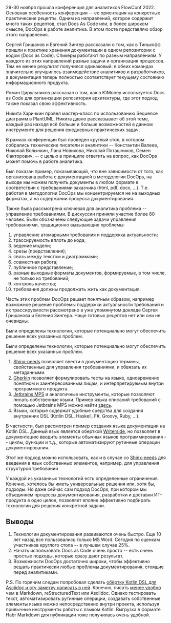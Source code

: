 

29-30 ноября прошла конференция для аналитиков FlowConf 2022. Основная особенность конференции -- ее ориентация на конкретные практические рецепты. Одним из направлений, которое содержит много таких рецептов, стал Docs As Code или, в более широком смысле, DocOps в работе аналитика. В этом посте представляю обзор этого направления.

Сергей Гришанов и Евгений Зингер рассказали о том, как в Тинькофф пришли к практике хранения документации в одном репозитории с кодом (Docs as Code). Спикеры работают по разным направлениям. У каждого из этих направлений разные задачи и организация процессов. Тем не менее результат получился одинаковый: в обеих командах значительно улучшилось взаимодействие аналитиков и разработчиков, а документация теперь полностью соответствует текущему состоянию информационного продукта.

Роман Цирульников рассказал о том, как в ЮMoney используется Docs as Code для организации репозитория архитектуры, где этот подход также показал свою эффективность.

Никита Харичкин провел мастер-класс по использованию Sequence диаграмм в PlantUML. Никита давно рассказывает об этой теме, каждый раз находя всё больше и больше возможностей в данном инструменте для решения ежедневных практических задач.

В рамках конференции был проведен круглый стол, в котором собрались технические писатели и аналитики -- Константин Валеев, Николай Волынкин, Лана Новикова, Николай Поташников, Семен Факторович, -- с целью в принципе ответить на вопрос, как DocOps может помочь в работе аналитика.

Был показан пример, показывающий, что вне зависимости от того, как организована работа с документацией в методологии DocOps, на выходе мы можем получить документы в любом формате в соответствии с требованиями заказчика (html, pdf, docx, ...). Т.е. работая в методологии DocOps мы концентрируемся не на выходных форматах, а на содержании процесса документирования.

Также была рассмотрена ключевая для аналитика проблема -- управление требованиями. В дискуссии приняли участие более 80 человек. Были обозначены следующие задачи управления требованиями, традиционно вызывающие проблемы:
1. управление атомарными требования и поддержка актуальности;
1. трассируемость вплоть до кода;
1. ведение модели;
1. срезы (представления);
1. связь между текстом и диаграммами;
1. совместная работа;
1. публичное представление;
1. разные выходные форматы документов, формируемые, в том числе, не только из требований;
1. контроль качества;
1. требования должны продолжать жить как документация.

Часть этих проблем DocOps решает понятным образом, например возможное решение проблемы поддержки актуальности требований и их трассируемости рассмотрено в уже упомянутом докладе Сергея Гришанова и Евгения Зингера. Чаще готовых рецептов нет или они не очевидны.

Были определены технологии, которые потенциально могут обеспечить решение всех указанных проблем.

Были определены технологии, которые потенциально могут обеспечить решение всех указанных проблем.
1. [Shinx-needs](https://github.com/useblocks/sphinx-needs) позволяет ввести в документацию термины, свойственные для управления требованиями, и обвязать их метаданными.
1. [Gherkin](https://github.com/cucumber) позволяет формулировать тесты на языке, одновременно понятном и заинтересованным лицам, и интерпретируемым внутри программного продукта.
1. [Jetbrains MPS](https://www.jetbrains.com/mps/) и аналогичные инструменты, которые позволяют писать собственные языки. Пример языка описаний требований с помощью Jetbrains MPS можно найти [здесь](http://mbeddr.com/).
1. Языки, которые содержат удобные средства для создания внутренних DSL (Kotlin DSL, Haskell, F#, Groovy, Ruby, ...).

  В частности, был рассмотрен пример создания языка документации на Kotlin DSL. Данный язык является оберткой [Writerside](https://lp.jetbrains.com/writerside/), но позволяет в документацию вводить элементы обычных языков программирования -- циклы, функции и т.д., которые автоматизируют рутинные операции документирования.

  Этот же подход можно использовать, как и в случае со [Shinx-needs](https://github.com/useblocks/sphinx-needs) для введения в язык собственных элементов, например, для управления структурой требований


У каждой из указанных технологий есть определенные ограничения. Конечно, хотелось бы иметь универсальные решения или, хотя бы, подходы. Но даже сейчас сам подход DocOps, при котором мы объединяем процессы документирования, разработки и доставки ИТ-продукта в одно целое, позволяет вполне эффективно подбирать технологии для решения конкретной задачи.

## Выводы
1. Технологии документирования развиваются очень быстро. Еще 10 лет назад все пользовались только MS Word. Сегодня по оценкам участников круглого стола -- в лучшем случае 25%.
1. Начать использовать Docs as Code очень просто -- есть очень простые подходы, которые сразу дают результат.
1. Возможности DocOps достаточно широки, чтобы эффективно решать практически любые проблемы документирования, стоящие перед аналитиками.

P.S. По горячим следам попробовал сделать [обёртку Kotlin DSL для Asciidoc и эту заметку написать в ней](https://github.com/fiddlededee/flow-2022-docops). Конечно, писать [менее удобно](https://github.com/fiddlededee/flow-2022-docops/blob/main/src/main/kotlin/Main.kt) чем в Markdown, reStructuredText или Asciidoc. Однако тестировать текст, автоматизировать рутинные операции, создавать собственные элементы языка можно непосредственно внутри проекта, используя привычные инструменты работы с языком Kotlin. Выгрузка в формате Habr Markdown для публикации тоже получилась очень удобной.